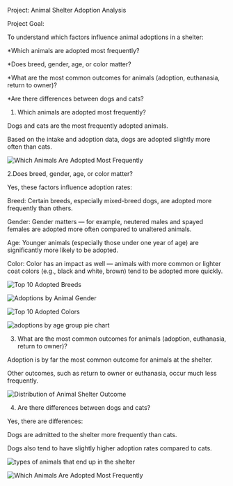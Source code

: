 Project: Animal Shelter Adoption Analysis

Project Goal:

To understand which factors influence animal adoptions in a shelter:

*Which animals are adopted most frequently?

*Does breed, gender, age, or color matter?

*What are the most common outcomes for animals (adoption, euthanasia, return to owner)?

*Are there differences between dogs and cats?


1. Which animals are adopted most frequently?
   
Dogs and cats are the most frequently adopted animals.

Based on the intake and adoption data, dogs are adopted slightly more often than cats.


![Which Animals Are Adopted Most Frequently](https://github.com/user-attachments/assets/6e8a6f2c-6b7b-40e7-9612-489bbab3b5f4)


2.Does breed, gender, age, or color matter?
 
Yes, these factors influence adoption rates:

Breed: Certain breeds, especially mixed-breed dogs, are adopted more frequently than others.

Gender: Gender matters — for example, neutered males and spayed females are adopted more often compared to unaltered animals.

Age: Younger animals (especially those under one year of age) are significantly more likely to be adopted.

Color: Color has an impact as well — animals with more common or lighter coat colors (e.g., black and white, brown) tend to be adopted more quickly.


![Top 10 Adopted Breeds](https://github.com/user-attachments/assets/b82a2610-504b-498b-8796-b8b76858cd86)


![Adoptions by Animal Gender](https://github.com/user-attachments/assets/f8066561-5fa6-4234-8af5-624fcd26e3c8)


![Top 10 Adopted Colors](https://github.com/user-attachments/assets/9e809858-d285-4af8-a4b4-3933b90ed8a0)


![adoptions by age group pie chart](https://github.com/user-attachments/assets/f59dbba4-4f8b-4b64-8fbc-ef95600e9804)



3. What are the most common outcomes for animals (adoption, euthanasia, return to owner)?

Adoption is by far the most common outcome for animals at the shelter.

Other outcomes, such as return to owner or euthanasia, occur much less frequently.



![Distribution of Animal Shelter Outcome](https://github.com/user-attachments/assets/38b66564-255d-4dda-b0f8-ffaddf50dccc)


4. Are there differences between dogs and cats?

Yes, there are differences:

Dogs are admitted to the shelter more frequently than cats.

Dogs also tend to have slightly higher adoption rates compared to cats.

![types of animals that end up in the shelter](https://github.com/user-attachments/assets/167e6d83-a8b3-42a5-b445-861778638119)


![Which Animals Are Adopted Most Frequently](https://github.com/user-attachments/assets/40c47213-47b1-4c1b-a451-00a523ab43c6)





